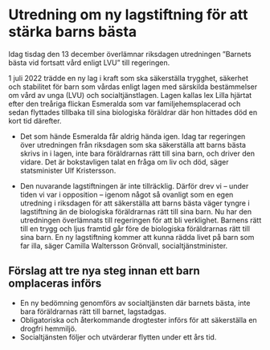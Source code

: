 # Utredning om ny lagstiftning för att stärka barns bästa

Idag tisdag den 13 december överlämnar riksdagen utredningen ”Barnets bästa vid fortsatt vård enligt LVU” till regeringen.

1 juli 2022 trädde en ny lag i kraft som ska säkerställa trygghet, säkerhet och stabilitet för barn som vårdas enligt lagen med särskilda bestämmelser om vård av unga (LVU) och socialtjänstlagen. Lagen kallas lex Lilla hjärtat efter den treåriga flickan Esmeralda som var familjehemsplacerad och sedan flyttades tillbaka till sina biologiska föräldrar där hon hittades död en kort tid därefter.

- Det som hände Esmeralda får aldrig hända igen. Idag tar regeringen över utredningen från riksdagen som ska säkerställa att barns bästa skrivs in i lagen, inte bara föräldrarnas rätt till sina barn, och driver den vidare. Det är bokstavligen talat en fråga om liv och död, säger statsminister Ulf Kristersson.

- Den nuvarande lagstiftningen är inte tillräcklig. Därför drev vi – under tiden vi var i opposition – igenom något så ovanligt som en egen utredning i riksdagen för att säkerställa att barns bästa väger tyngre i lagstiftning än de biologiska föräldrarnas rätt till sina barn. Nu har den utredningen överlämnats till regeringen för att bli verklighet. Barnens rätt till en trygg och ljus framtid går före de biologiska föräldrarnas rätt till sina barn. En ny lagstiftning kommer att kunna rädda livet på barn som far illa, säger Camilla Waltersson Grönvall, socialtjänstminister.

## Förslag att tre nya steg innan ett barn omplaceras införs

* En ny bedömning genomförs av socialtjänsten där barnets bästa, inte bara föräldrarnas rätt till barnet, lagstadgas.
* Obligatoriska och återkommande drogtester införs för att säkerställa en drogfri hemmiljö.
* Socialtjänsten följer och utvärderar flytten under ett års tid.
